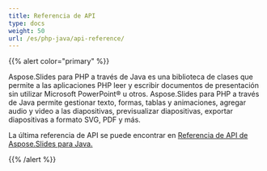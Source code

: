 ```yaml
---
title: Referencia de API
type: docs
weight: 50
url: /es/php-java/api-reference/
---
```


{{% alert color="primary" %}} 

Aspose.Slides para PHP a través de Java es una biblioteca de clases que permite a las aplicaciones PHP leer y escribir documentos de presentación sin utilizar Microsoft PowerPoint® u otros. Aspose.Slides para PHP a través de Java permite gestionar texto, formas, tablas y animaciones, agregar audio y video a las diapositivas, previsualizar diapositivas, exportar diapositivas a formato SVG, PDF y más.

La última referencia de API se puede encontrar en [Referencia de API de Aspose.Slides para Java.](https://reference.aspose.com/slides/php-java/)

{{% /alert %}}